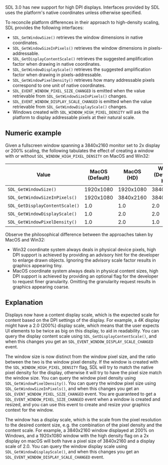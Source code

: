 
SDL 3.0 has new support for high DPI displays. Interfaces provided by SDL uses the platform's native coordinates unless otherwise specified. 

To reconcile platform differences in their approach to high-density scaling, SDL provides the following interfaces:
- `SDL_GetWindowSize()`          retrieves the window dimensions in native coordinates.
- `SDL_GetWindowSizeInPixels()`  retrieves the window dimensions in pixels-addressable.
- `SDL_GetDisplayContentScale()` retrieves the suggested amplification factor when drawing in native coordinates.
- `SDL_GetWindowDisplayScale()`  retrieves the suggested amplification factor when drawing in pixels-addressable.
- `SDL_GetWindowPixelDensity()`  retrieves how many addressable pixels correspond to one unit of native coordinates.
- `SDL_EVENT_WINDOW_PIXEL_SIZE_CHANGED`    is emitted when the value retrievable from `SDL_GetWindowSizeInPixels()` changes.
- `SDL_EVENT_WINDOW_DISPLAY_SCALE_CHANGED` is emitted when the value retrievable from `SDL_GetWindowDisplayScale()` changes.
- Windows created with `SDL_WINDOW_HIGH_PIXEL_DENSITY` will ask the platform to display addressable pixels at their natural scale.

## Numeric example

Given a fullscreen window spanning a 3840x2160 monitor set to 2x display or 200% scaling, the following tabulates the effect of creating a window with or without `SDL_WINDOW_HIGH_PIXEL_DENSITY` on MacOS and Win32:

| Value                          | MacOS (Default) | MacOS (HD) | Win32 (Default & HD) |
|--------------------------------|-----------------|------------|----------------------|
| `SDL_GetWindowSize()`          | 1920x1080       | 1920x1080  | 3840x2160            |
| `SDL_GetWindowSizeInPixels()`  | 1920x1080       | 3840x2160  | 3840x2160            |
| `SDL_GetDisplayContentScale()` | 1.0             | 1.0        | 2.0                  |
| `SDL_GetWindowDisplayScale()`  | 1.0             | 2.0        | 2.0                  |
| `SDL_GetWindowPixelDensity()`  | 1.0             | 2.0        | 1.0                  |

Observe the philosophical difference between the approaches taken by MacOS and Win32:
- Win32 coordinate system always deals in physical device pixels, high DPI support is achieved by providing an advisory hint for the developer to enlarge drawn objects. Ignoring the advisory scale factor results in graphics appearing tiny. 
- MacOS coordinate system always deals in physical content sizes, high DPI support is achieved by providing an optional flag for the developer to request finer granularity. Omitting the granularity request results in graphics appearing coarse.

## Explanation

Displays now have a content display scale, which is the expected scale for content based on the DPI settings of the display. For example, a 4K display might have a 2.0 (200%) display scale, which means that the user expects UI elements to be twice as big on this display, to aid in readability. You can query the display content scale using `SDL_GetDisplayContentScale()`, and when this changes you get an `SDL_EVENT_WINDOW_DISPLAY_SCALE_CHANGED` event.

The window size is now distinct from the window pixel size, and the ratio between the two is the window pixel density. If the window is created with the `SDL_WINDOW_HIGH_PIXEL_DENSITY` flag, SDL will try to match the native pixel density for the display, otherwise it will try to have the pixel size match the window size. You can query the window pixel density using `SDL_GetWindowPixelDensity()`. You can query the window pixel size using `SDL_GetWindowSizeInPixels()`, and when this changes you get an `SDL_EVENT_WINDOW_PIXEL_SIZE_CHANGED` event. You are guaranteed to get a `SDL_EVENT_WINDOW_PIXEL_SIZE_CHANGED` event when a window is created and resized, and you can use this event to create and resize your graphics context for the window.

The window has a display scale, which is the scale from the pixel resolution to the desired content size, e.g. the combination of the pixel density and the content scale. For example, a 3840x2160 window displayed at 200% on Windows, and a 1920x1080 window with the high density flag on a 2x display on macOS will both have a pixel size of 3840x2160 and a display scale of 2.0.  You can query the window display scale using `SDL_GetWindowDisplayScale()`, and when this changes you get an `SDL_EVENT_WINDOW_DISPLAY_SCALE_CHANGED` event.
